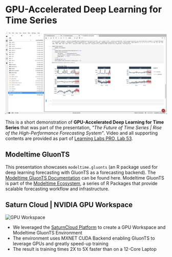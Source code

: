 # GPU-Accelerated Deep Learning for Time Series

![Saturn Cloud GPU Multi-Forecast](saturn_cloud_gpu_multiforecast.jpg)

This is a short demonstration of __GPU-Accelerated Deep Learning for Time Series__ that was part of the presentation, _"The Future of Time Series | Rise of the High-Performance Forecasting System"_. Video and all supporting contents are provided as part of [Learning Labs PRO, Lab 53](https://university.business-science.io/p/learning-labs-pro).

## Modeltime GluonTS

This presentation showcases `modeltime.gluonts` (an R package used for deep learning forecasting with GluonTS as a forecasting backend). The [Modeltime GluonTS Documentation](https://business-science.github.io/modeltime.gluonts/) can be found here. Modeltime GluonTS is part of the [Modeltime Ecosystem](https://business-science.github.io/modeltime/), a series of R Packages that provide scalable forecasting workflow and infrastructure. 

## Saturn Cloud | NVIDIA GPU Workspace

![GPU Workspace]()

- We leveraged the [SaturnCloud Platform](https://www.saturncloud.io/) to create a GPU Workspace and Modeltime GluonTS Environment 
- The environment uses MXNET CUDA Backend enabling GluonTS to leverage GPUs and greatly speed-up training
- The result is training times 2X to 5X faster than on a 12-Core Laptop


